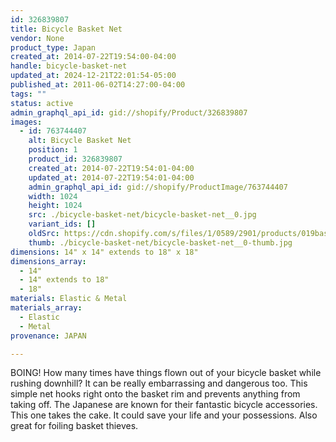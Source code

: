 ```yaml
---
id: 326839807
title: Bicycle Basket Net
vendor: None
product_type: Japan
created_at: 2014-07-22T19:54:00-04:00
handle: bicycle-basket-net
updated_at: 2024-12-21T22:01:54-05:00
published_at: 2011-06-02T14:27:00-04:00
tags: ""
status: active
admin_graphql_api_id: gid://shopify/Product/326839807
images:
  - id: 763744407
    alt: Bicycle Basket Net
    position: 1
    product_id: 326839807
    created_at: 2014-07-22T19:54:01-04:00
    updated_at: 2014-07-22T19:54:01-04:00
    admin_graphql_api_id: gid://shopify/ProductImage/763744407
    width: 1024
    height: 1024
    src: ./bicycle-basket-net/bicycle-basket-net__0.jpg
    variant_ids: []
    oldSrc: https://cdn.shopify.com/s/files/1/0589/2901/products/019basketnet-cropped.jpeg?v=1406073241
    thumb: ./bicycle-basket-net/bicycle-basket-net__0-thumb.jpg
dimensions: 14" x 14" extends to 18" x 18"
dimensions_array:
  - 14"
  - 14" extends to 18"
  - 18"
materials: Elastic & Metal
materials_array:
  - Elastic
  - Metal
provenance: JAPAN

---
```


BOING! How many times have things flown out of your bicycle basket while rushing downhill? It can be really embarrassing and dangerous too. This simple net hooks right onto the basket rim and prevents anything from taking off. The Japanese are known for their fantastic bicycle accessories. This one takes the cake. It could save your life and your possessions. Also great for foiling basket thieves.